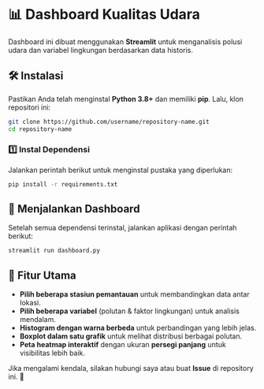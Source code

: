 # 📊 Dashboard Kualitas Udara

Dashboard ini dibuat menggunakan **Streamlit** untuk menganalisis polusi udara dan variabel lingkungan berdasarkan data historis.

## 🛠️ Instalasi
Pastikan Anda telah menginstal **Python 3.8+** dan memiliki **pip**. Lalu, klon repositori ini:

```bash
git clone https://github.com/username/repository-name.git
cd repository-name
```

### 1️⃣ Instal Dependensi
Jalankan perintah berikut untuk menginstal pustaka yang diperlukan:

```bash
pip install -r requirements.txt
```

## 🚀 Menjalankan Dashboard
Setelah semua dependensi terinstal, jalankan aplikasi dengan perintah berikut:

```bash
streamlit run dashboard.py
```

## 🔧 Fitur Utama
- **Pilih beberapa stasiun pemantauan** untuk membandingkan data antar lokasi.
- **Pilih beberapa variabel** (polutan & faktor lingkungan) untuk analisis mendalam.
- **Histogram dengan warna berbeda** untuk perbandingan yang lebih jelas.
- **Boxplot dalam satu grafik** untuk melihat distribusi berbagai polutan.
- **Peta heatmap interaktif** dengan ukuran **persegi panjang** untuk visibilitas lebih baik.


Jika mengalami kendala, silakan hubungi saya atau buat **Issue** di repository ini. 🚀

